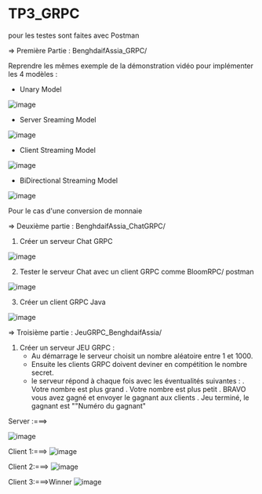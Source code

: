 # TP3_GRPC
pour les testes sont faites avec Postman

=> Première Partie : BenghdaifAssia_GRPC/

Reprendre les mêmes exemple de la démonstration vidéo pour implémenter les 4 modèles :
- Unary Model

![image](https://user-images.githubusercontent.com/99361390/235738142-a6b493ea-3d04-4d3c-ab3c-a8fe8f81a0f6.png)


- Server Sreaming Model

![image](https://user-images.githubusercontent.com/99361390/235739425-f8c33238-e10a-46d6-8405-6c0a111ab2ad.png)


- Client Streaming Model

![image](https://user-images.githubusercontent.com/99361390/235739505-1573b977-d013-4fae-b7d5-7387317dc771.png)


- BiDirectional Streaming Model

![image](https://user-images.githubusercontent.com/99361390/235739547-b19abfb7-504c-4ccf-b120-6eec0bbae969.png)


Pour le cas d'une conversion de monnaie

=> Deuxième partie : BenghdaifAssia_ChatGRPC/
 1. Créer un serveur Chat GRPC
 
![image](https://user-images.githubusercontent.com/99361390/235740060-e161c782-f8bf-4640-a9c6-10710998ba65.png)


 
 2. Tester le serveur Chat avec un client GRPC comme BloomRPC/ postman
 
 ![image](https://user-images.githubusercontent.com/99361390/235740213-21067881-4d2d-459e-9c59-42b9563e9643.png)



 3. Créer un client GRPC Java

![image](https://user-images.githubusercontent.com/99361390/235740125-e92e7572-8af5-4550-a20b-d120f1e8634a.png)


=> Troisième partie : JeuGRPC_BenghdaifAssia/
 1. Créer un serveur JEU GRPC :
     - Au démarrage le serveur choisit un nombre aléatoire entre 1 et 1000. 
     - Ensuite les clients GRPC doivent deviner en compétition le nombre secret.
     - le serveur répond à chaque fois avec les éventualités suivantes :
        . Votre nombre est plus grand
        . Votre nombre est plus petit
        . BRAVO vous avez gagné et envoyer le gagnant aux clients
        . Jeu terminé, le gagnant est ""Numéro du gagnant"
        
Server :===>

![image](https://user-images.githubusercontent.com/99361390/235741325-9b5a3bdc-21e5-4ae7-ba35-cb3e53fe0055.png)

Client 1:===>
![image](https://user-images.githubusercontent.com/99361390/235740479-b2b9dbc7-c46a-4ac0-a041-73d4f7601a37.png)

Client 2:===>
![image](https://user-images.githubusercontent.com/99361390/235740531-af5aca3d-de36-457e-94b2-80136d6d7b0e.png)

Client 3:===>Winner
![image](https://user-images.githubusercontent.com/99361390/235740639-7d5f79e7-7f67-4a33-aea6-e4d922513402.png)



